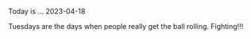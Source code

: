 Today is ...
2023-04-18

Tuesdays are the days when people really get the ball rolling. Fighting!!!
